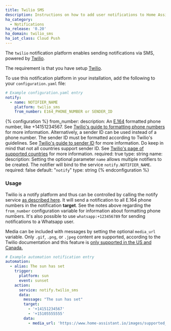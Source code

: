 ```yaml
---
title: Twilio SMS
description: Instructions on how to add user notifications to Home Assistant.
ha_category:
  - Notifications
ha_release: '0.20'
ha_domain: twilio_sms
ha_iot_class: Cloud Push
---
```


The `twilio` notification platform enables sending notifications via SMS, powered by [Twilio](https://twilio.com).

The requirement is that you have setup [Twilio](/integrations/twilio/).

To use this notification platform in your installation, add the following to your `configuration.yaml` file:

```yaml
# Example configuration.yaml entry
notify:
  - name: NOTIFIER_NAME
    platform: twilio_sms
    from_number: E164_PHONE_NUMBER or SENDER_ID
```

{% configuration %}
from_number:
  description: An [E.164](https://en.wikipedia.org/wiki/E.164) formatted phone number, like +14151234567. See [Twilio's guide to formatting phone numbers](https://www.twilio.com/help/faq/phone-numbers/how-do-i-format-phone-numbers-to-work-internationally) for more information. Alternatively, a sender ID can be used instead of a phone number. The sender ID must be formatted according to Twilio's guidelines. See [Twilio's guide to sender ID](https://support.twilio.com/hc/en-us/articles/223181348-Getting-started-with-Alphanumeric-Sender-ID) for more information. Do keep in mind that not all countries support sender ID. See [Twilio's page of supported countries](https://support.twilio.com/hc/en-us/articles/223133767-International-support-for-Alphanumeric-Sender-ID) for more information.
  required: true
  type: string
name:
  description: Setting the optional parameter `name` allows multiple notifiers to be created. The notifier will bind to the service `notify.NOTIFIER_NAME`.
  required: false
  default: "`notify`"
  type: string
{% endconfiguration %}

### Usage

Twilio is a notify platform and thus can be controlled by calling the notify service [as described here](/integrations/notify/). It will send a notification to all E.164 phone numbers in the notification **target**. See the notes above regarding the `from_number` configuration variable for information about formatting phone numbers. It's also possible to use `whatsapp:+123456789` for sending notifications to a Whatsapp user.

Media can be included with messages by setting the optional `media_url` variable. Only `.gif`, `.png`, or `.jpeg` content are supported, according to the Twilio documentation and this feature is [only supported in the US and Canada.][mms]

[mms]: https://www.twilio.com/docs/sms/send-messages#include-media-in-your-messages

```yaml
# Example automation notification entry
automation:
  - alias: The sun has set
    trigger:
      platform: sun
      event: sunset
    action:
      service: notify.twilio_sms
      data:
        message: "The sun has set"
        target:
          - '+14151234567'
          - '+15105555555'
        data:
          - media_url: 'https://www.home-assistant.io/images/supported_brands/home-assistant.png'
```
